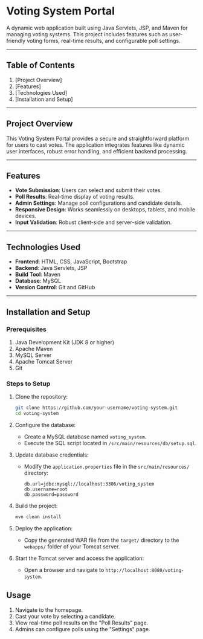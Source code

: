 
# **Voting System Portal**

A dynamic web application built using Java Servlets, JSP, and Maven for managing voting systems. This project includes features such as user-friendly voting forms, real-time results, and configurable poll settings.

---

## **Table of Contents**
1. [Project Overview]
2. [Features]
3. [Technologies Used]
4. [Installation and Setup]


---

## **Project Overview**
This Voting System Portal provides a secure and straightforward platform for users to cast votes. The application integrates features like dynamic user interfaces, robust error handling, and efficient backend processing.

---

## **Features**
- **Vote Submission**: Users can select and submit their votes.
- **Poll Results**: Real-time display of voting results.
- **Admin Settings**: Manage poll configurations and candidate details.
- **Responsive Design**: Works seamlessly on desktops, tablets, and mobile devices.
- **Input Validation**: Robust client-side and server-side validation.

---

## **Technologies Used**
- **Frontend**: HTML, CSS, JavaScript, Bootstrap
- **Backend**: Java Servlets, JSP
- **Build Tool**: Maven
- **Database**: MySQL
- **Version Control**: Git and GitHub

---

## **Installation and Setup**

### **Prerequisites**
1. Java Development Kit (JDK 8 or higher)
2. Apache Maven
3. MySQL Server
4. Apache Tomcat Server
5. Git

### **Steps to Setup**
1. Clone the repository:
   ```bash
   git clone https://github.com/your-username/voting-system.git
   cd voting-system
   ```
2. Configure the database:
   - Create a MySQL database named `voting_system`.
   - Execute the SQL script located in `/src/main/resources/db/setup.sql`.

3. Update database credentials:
   - Modify the `application.properties` file in the `src/main/resources/` directory:
     ```properties
     db.url=jdbc:mysql://localhost:3306/voting_system
     db.username=root
     db.password=password
     ```

4. Build the project:
   ```bash
   mvn clean install
   ```

5. Deploy the application:
   - Copy the generated WAR file from the `target/` directory to the `webapps/` folder of your Tomcat server.

6. Start the Tomcat server and access the application:
   - Open a browser and navigate to `http://localhost:8080/voting-system`.

## **Usage**
1. Navigate to the homepage.
2. Cast your vote by selecting a candidate.
3. View real-time poll results on the "Poll Results" page.
4. Admins can configure polls using the "Settings" page.


